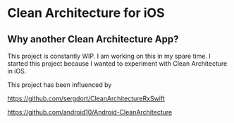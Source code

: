 # Clean Architecture for iOS

## Why another Clean Architecture App?

This project is constantly WIP. I am working on this in my spare time.
I started this project because I wanted to experiment with Clean Architecture in iOS.

This project has been influenced by

https://github.com/sergdort/CleanArchitectureRxSwift

https://github.com/android10/Android-CleanArchitecture
